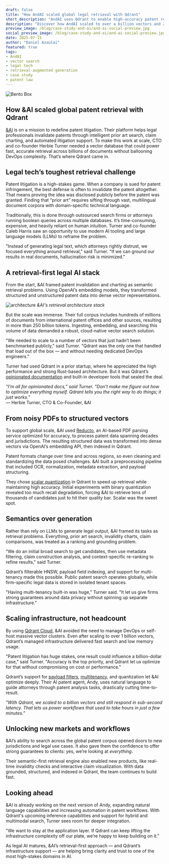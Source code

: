 ```yaml
---
draft: false
title: "How AndAI scaled global legal retrieval with Qdrant"
short_description: "AndAI uses Qdrant to enable high-accuracy patent retrieval workflows for attorneys."
description: "Discover how AndAI scaled to over a billion vectors and 250B+ tokens using Qdrant Cloud — enabling their AI patent agent to deliver verifiable, high-value results for litigators."
preview_image: /blog/case-study-and-ai/and-ai-social-preview.jpg
social_preview_image: /blog/case-study-and-ai/and-ai-social-preview.jpg
date: 2025-07-15
author: "Daniel Azoulai"
featured: true
tags:
- AndAI
- vector search
- legal tech
- retrieval-augmented generation
- case study
- patent law
---
```


![Bento Box](/blog/case-study-and-ai/and-ai-bento.jpg)

## How \&AI scaled global patent retrieval with Qdrant

[&AI](https://tryandai.com/) is on a mission to redefine patent litigation. Their platform helps legal professionals invalidate patents through intelligent prior art search, claim charting, and automated litigation support. To make this work at scale, CTO and co-founder Herbie Turner needed a vector database that could power fast, accurate retrieval across billions of documents without ballooning DevOps complexity. That’s where Qdrant came in.

## Legal tech’s toughest retrieval challenge

Patent litigation is a high-stakes game. When a company is sued for patent infringement, the best defense is often to invalidate the patent altogether. That means proving the idea was disclosed publicly before the patent was granted. Finding that “prior art” requires sifting through vast, multilingual document corpora with domain-specific technical language.

Traditionally, this is done through outsourced search firms or attorneys running boolean queries across multiple databases. It’s time-consuming, expensive, and heavily reliant on human intuition. Turner and co-founder Caleb Harris saw an opportunity to use modern AI tooling and large language models (LLMs) to reframe the problem.

"Instead of generating legal text, which attorneys rightly distrust, we focused everything around retrieval," said Turner. "If we can ground our results in real documents, hallucination risk is minimized."

## A retrieval-first legal AI stack

From the start, \&AI framed patent invalidation and charting as semantic retrieval problems. Using OpenAI’s embedding models, they transformed structured and unstructured patent data into dense vector representations.

![architecture](/blog/case-study-and-ai/and-ai-diagram.png)
 *\&AI's retrieval architecture stack*
 
But the scale was immense. Their full corpus includes hundreds of millions of documents from international patent offices and other sources, resulting in more than 250 billion tokens. Ingesting, embedding, and searching this volume of data demanded a robust, cloud-native vector search solution.

"We needed to scale to a number of vectors that just hadn’t been benchmarked publicly," said Turner. "Qdrant was the only one that handled that load out of the box — and without needing dedicated DevOps engineers."

Turner had used Qdrant in a prior startup, where he appreciated the high performance and strong Rust-based architecture. But it was Qdrant’s [opinionated documentation](https://qdrant.tech/documentation/) and built-in developer tools that sealed the deal.

*“I’m all for opinionated docs,” said Turner. “Don’t make me figure out how to optimize everything myself. Qdrant tells you the right way to do things; it just works.”*  
— Herbie Turner, CTO & Co-Founder, \&AI

## From noisy PDFs to structured vectors

To support global scale, \&AI used [Reducto](https://reducto.ai), an AI-based PDF parsing service optimized for accuracy, to process patent data spanning decades and jurisdictions. The resulting structured data was transformed into dense vectors via OpenAI’s embedding API, then indexed in Qdrant.

Patent formats change over time and across regions, so even cleaning and standardizing the data posed challenges. \&AI built a preprocessing pipeline that included OCR, normalization, metadata extraction, and payload structuring. 

They chose [scalar quantization](https://qdrant.tech/articles/scalar-quantization/) in Qdrant to speed up retrieval while maintaining high accuracy. Initial experiments with binary quantization revealed too much recall degradation, forcing \&AI to retrieve tens of thousands of candidates just to hit their quality bar. Scalar was the sweet spot.

## Semantics over generation

Rather than rely on LLMs to generate legal output, \&AI framed its tasks as retrieval problems. Everything, prior art search, invalidity charts, claim comparisons, was treated as a ranking and grounding problem.

"We do an initial broad search to get candidates, then use metadata filtering, claim construction analysis, and context-specific re-ranking to refine results," said Turner.

Qdrant’s filterable HNSW, payload field indexing, and support for multi-tenancy made this possible. Public patent search operates globally, while firm-specific legal data is stored in isolated tenant spaces.

"Having multi-tenancy built-in was huge," Turner said. "It let us give firms strong guarantees around data privacy without spinning up separate infrastructure."

## Scaling infrastructure, not headcount

By using [Qdrant Cloud](https://qdrant.tech/cloud/), \&AI avoided the need to manage DevOps or self-host massive vector clusters. Even after scaling to over 1 billion vectors, Qdrant’s managed infrastructure delivered fast search and low memory usage.

"Patent litigation has huge stakes, one result could influence a billion-dollar case," said Turner. "Accuracy is the top priority, and Qdrant let us optimize for that without compromising on cost or performance."

Qdrant’s support for [payload filters](https://qdrant.tech/documentation/concepts/filtering/), [multitenancy](https://qdrant.tech/documentation/guides/multiple-partitions/), and quantization let \&AI optimize deeply. Their AI patent agent, Andy, uses natural language to guide attorneys through patent analysis tasks, drastically cutting time-to-result.

*"With Qdrant, we scaled to a billion vectors and still respond in sub-second latency. That lets us power workflows that used to take hours in just a few minutes."*

## Unlocking new markets and workflows

\&AI’s ability to search across the global patent corpus opened doors to new jurisdictions and legal use cases. It also gave them the confidence to offer strong guarantees to clients: yes, we’re looking at *everything*.

Their semantic-first retrieval engine also enabled new products, like real-time invalidity checks and interactive claim visualization. With data grounded, structured, and indexed in Qdrant, the team continues to build fast.

## Looking ahead

\&AI is already working on the next version of Andy, expanding natural language capabilities and increasing automation in patent workflows. With Qdrant's upcoming inference capabilities and support for hybrid and multimodal search, Turner sees room for deeper integration.

"We want to stay at the application layer. If Qdrant can keep lifting the infrastructure complexity off our plate, we’re happy to keep building on it."

As legal AI matures, \&AI’s retrieval-first approach — and Qdrant’s infrastructure support — are helping bring clarity and trust to one of the most high-stakes domains in AI.

